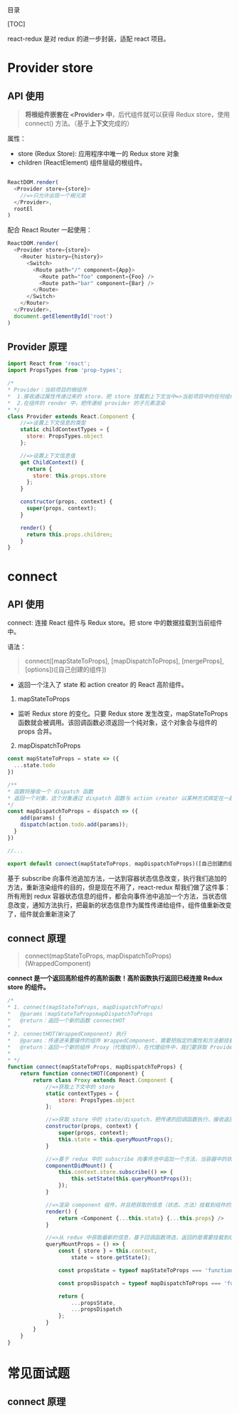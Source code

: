 目录

[TOC]



react-redux 是对 redux 的进一步封装，适配 react 项目。


# Provider store
## API 使用
> **将根组件嵌套在 \<Provider> 中**，后代组件就可以获得 Redux store，使用 connect() 方法。（基于**上下文**完成的）

属性：
- store (Redux Store): 应用程序中唯一的 Redux store 对象
- children (ReactElement) 组件层级的根组件。
```js

ReactDOM.render(
  <Provider store={store}>
    //=>只允许出现一个根元素
  </Provider>,
  rootEl
)
```
配合 React Router 一起使用：
```js
ReactDOM.render(
  <Provider store={store}>
    <Router history={history}>
      <Switch>
        <Route path="/" component={App}>
          <Route path="foo" component={Foo} />
          <Route path="bar" component={Bar} />
        </Route>
      </Switch>
    </Router>
  </Provider>,
  document.getElementById('root')
)
```

## Provider 原理
```js
import React from 'react';
import PropsTypes from 'prop-types';

/*
* Provider：当前项目的根组件
*  1.接收通过属性传递过来的 store，把 store 挂载到上下文当中=>当前项目中的任何组件，都可以通过上下文获取 redux 中的 store
*  2.在组件的 render 中，把传递给 provider 的子元素渲染
* */
class Provider extends React.Component {
    //=>设置上下文信息的类型
    static childContextTypes = {
      store: PropsTypes.object
    };

    //=>设置上下文信息值
    get ChildContext() {
      return {
        store: this.props.store
      };
    }

    constructor(props, context) {
      super(props, context);
    }

    render() {
      return this.props.children;
    }
}
```

# connect
## API 使用
connect: 连接 React 组件与 Redux store。把 store 中的数据挂载到当前组件中。


语法：
> connect([mapStateToProps], [mapDispatchToProps], [mergeProps], [options])([自己创建的组件])

- 返回一个注入了 state 和 action creator 的 React 高阶组件。

1. mapStateToProps
- 监听 Redux store 的变化。只要 Redux store 发生改变，mapStateToProps 函数就会被调用。该回调函数必须返回一个纯对象，这个对象会与组件的 props 合并。

2. mapDispatchToProps
```js
const mapStateToProps = state => ({
  ...state.todo
})

/**
* 函数将接收一个 dispatch 函数
* 返回一个对象，这个对象通过 dispatch 函数与 action creator 以某种方式绑定在一起
*/
const mapDispatchToProps = dispatch => ({
	add(params) {
    dispatch(action.todo.add(params));
  }
})

//...

export default connect(mapStateToProps, mapDispatchToProps)([自己创建的组件])
```

基于 subscribe 向事件池追加方法，一达到容器状态信息改变，执行我们追加的方法，重新渲染组件的目的，但是现在不用了，react-redux 帮我们做了这件事：所有用到 redux 容器状态信息的组件，都会向事件池中追加一个方法，当状态信息改变，通知方法执行，把最新的状态信息作为属性传递给组件，组件值重新改变了，组件就会重新渲染了



## connect 原理
> connect(mapStateToProps, mapDispatchToProps)(WrappedComponent)

**connect 是一个返回高阶组件的高阶函数！高阶函数执行返回已经连接 Redux store 的组件。**

```js
/*
* 1. connect(mapStateToProps, mapDispatchToProps)
*   @params：mapStateToPropsmapDispatchToProps
*   @return：返回一个新的函数 connectHOT
*
* 2. connectHOT(WrappedComponent) 执行
*   @params：传递进来要操作的组件 WrappedComponent，需要把指定的属性和方法都挂载到当前组件的属性上
*   @return：返回一个新的组件 Proxy（代理组件），在代理组件中，我们要获取 Provider 在上下文中存储的 store，紧接着获取 store 中的 state 和dispatch，把 mapStateToProps 和 mapDispatchToProps 回调函数执行，接收返回的结果，再把这些结果挂载到 Component 这个要操作组件的属性上
*
* */
function connect(mapStateToProps, mapDispatchToProps) {
    return function connectHOT(Component) {
        return class Proxy extends React.Component {
            //=>获取上下文中的 store
            static contextTypes = {
                store: PropsTypes.object
            };

            //=>获取 store 中的 state/dispatch，把传递的回调函数执行，接收返回的结果
            constructor(props, context) {
                super(props, context);
                this.state = this.queryMountProps();
            }

            //=>基于 redux 中的 subscribe 向事件池中追加一个方法，当容器中的状态改变，我们需要重新获取最新的状态信息，并且重新把 Component 渲染，把最新的状态信息通过属性传递给 Component
            componentDidMount() {
                this.context.store.subscribe(() => {
                    this.setState(this.queryMountProps());
                });
            }

            //=>渲染 component 组件，并且把获取的信息（状态、方法）挂载到组件的属性上
            render() {
                return <Component {...this.state} {...this.props} />
            }

            //=>从 redux 中获取最新的信息，基于回调函数筛选，返回的是需要挂载到组件属性上的信息
            queryMountProps = () => {
                const { store } = this.context,
                    state = store.getState();

                const propsState = typeof mapStateToProps === 'function' ? mapStateToProps(state) : {};

                const propsDispatch = typeof mapDispatchToProps === 'function' ? mapDispatchToProps(store.dispatch) : {};

                return {
                    ...propsState,
                    ...propsDispatch
                };
            }
        }
    }
}

```

# 常见面试题
## connect 原理


